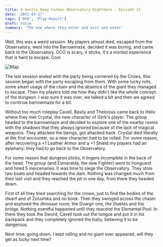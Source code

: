 ```yaml
---
title: A Gentle Deep Carbon Observatory Nightmare - Episode 15
date: '2021-03-17'
tags: ['OSR', 'Play-Report']
draft: false
summary: 'The one where they enter and exit and enter'
---
```


Well, this was a weird session. My players almost died, escaped from the Observatory, went into the Barrowmaze, decided it was boring, and came back to the Observatory. DCO is scary, it sticks, it's a morbid experience that is hard to escape. Cool.

![Map](https://i.imgur.com/unzQ7uz.png)

The last session ended with the party being cornered by the Crows, this session began with the party escaping from them. With some lucky rolls, some smart usage of the chain and the absence of the giant they managed to escape. Then my players told me how they didn't like the whole concept of the dungeon. I was sure it was over, we talked a bit and then we agreed to continue barrowmaze for a bit.

Without too much roleplay Cavell, Basily and Thelonius came back to Helix where they met Crystal, the new character of Glirk's player. The group headed to the barrowmaze and decided to explore one of the nearby rooms with the shadows that they always ignored because of the lack of magical weapons. They attacked the beings, got attacked back. Crystal died literally at the first encounter, so a new character had to be rolled. For some reason, after recovering a +1 Leather Armor and a +1 Shield my players had an epiphany: they had to go back to the Observatory.

For some reason that dungeon sticks, it lingers incomplete in the back of the head. The group (and Esmeralda, the new Fighter) went to Ironguard and hired 5 mercenaries. It was time to siege the Observatory. They stole two boats and headed towards the dam. Nothing was changed much from their last visit and they reached the pit in one day, from there they headed down.

First of all they tried searching for the crows, just to find the bodies of the dwarf and of Zolushika and no book. Then they swinged across the chasm and explored the dinosaur room, the Dvargir one, the Stables and the bridge. Nothing eventful happened until they reacehd the Elemental Pool. In there they took the Sword, Cavell took out the tongue and put it in his backpack and they completely ignored the baby, believing it to be dangerous.

Next time: going down. I kept rolling and no giant ever appeared, will they get as lucky next time?
